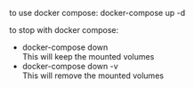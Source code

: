 to use docker compose:
docker-compose up -d

to stop with docker compose:
- docker-compose down<br>
This will keep the mounted volumes
- docker-compose down -v<br>
This will remove the mounted volumes
